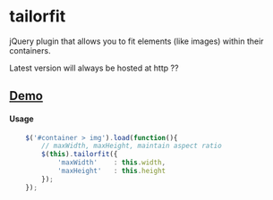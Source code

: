 # tailorfit

jQuery plugin that allows you to fit elements (like images) within their containers.

Latest version will always be hosted at http ??

## [Demo](http://dev.fhmp.net/tailorfit/demo/)

#### Usage
```javascript
    $('#container > img').load(function(){
        // maxWidth, maxHeight, maintain aspect ratio
        $(this).tailorfit({
			'maxWidth'	  : this.width,
			'maxHeight'   : this.height
		});
    });
```
